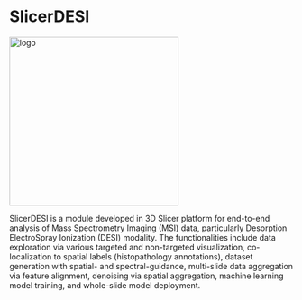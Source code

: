 # SlicerDESI
<img src="https://github.com/jamzad/SlicerDESI/blob/main/SlicerDESI.png" alt="logo" width="300"/>

SlicerDESI is a module developed in 3D Slicer platform for end-to-end analysis of Mass Spectrometry Imaging (MSI) data, particularly Desorption ElectroSpray Ionization (DESI) modality. The functionalities include data exploration via various targeted and non-targeted visualization, co-localization to spatial labels (histopathology annotations), dataset generation with spatial- and spectral-guidance, multi-slide data aggregation via feature alignment, denoising via spatial aggregation, machine learning model training, and whole-slide model deployment. 
